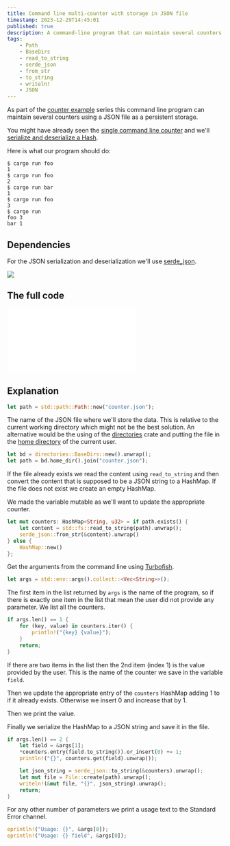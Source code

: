 ```yaml
---
title: Command line multi-counter with storage in JSON file
timestamp: 2023-12-29T14:45:01
published: true
description: A command-line program that can maintain several counters in a JSON  file.
tags:
    - Path
    - BaseDirs
    - read_to_string
    - serde_json
    - from_str
    - to_string
    - writeln!
    - JSON
---
```



As part of the [counter example](https://code-maven.com/counter) series this command line program can maintain several counters using a JSON file as a persistent storage.

You might have already seen the [single command line counter](/cli-counter-with-plain-text-file) and we'll [serialize and deserialize a Hash](/serialize-hash-to-json).

Here is what our program should do:

```
$ cargo run foo
1
$ cargo run foo
2
$ cargo run bar
1
$ cargo run foo
3
$ cargo run
foo 3
bar 1
```


## Dependencies

For the JSON serialization and deserialization we'll use [serde_json](https://crates.io/crates/serde_json).

![](examples/multi-counter-in-json-file/Cargo.toml)


## The full code

![](examples/multi-counter-in-json-file/src/main.rs)

## Explanation


```rust
let path = std::path::Path::new("counter.json");
```

The name of the JSON file where we'll store the data. This is relative to the current working directory which might not be the best solution.
An alternative would be the using of the [directories](https://crates.io/crates/directories) crate and putting the file in the
[home directory](/home-dir) of the current user.


```rust
let bd = directories::BaseDirs::new().unwrap();
let path = bd.home_dir().join("counter.json");
```

If the file already exists we read the content using `read_to_string` and then convert the content that is supposed to be a JSON string
to a HashMap. If the file does not exist we create an empty HashMap.

We made the variable mutable as we'll want to update the appropriate counter.

```rust
let mut counters: HashMap<String, u32> = if path.exists() {
    let content = std::fs::read_to_string(path).unwrap();
    serde_json::from_str(&content).unwrap()
} else {
    HashMap::new()
};
```

Get the arguments from the command line using [Turbofish](/turbofish).

```rust
let args = std::env::args().collect::<Vec<String>>();
```

The first item in the list returned by `args` is the name of the program, so if there is exactly one item in the list that mean the user
did not provide any parameter. We list all the counters.

```rust
if args.len() == 1 {
    for (key, value) in counters.iter() {
        println!("{key} {value}");
    }
    return;
}
```

If there are two items in the list then the 2nd item (index 1) is the value provided by the user.
This is the name of the counter we save in the variable `field`.

Then we update the appropriate entry of the `counters` HashMap adding 1 to if it already exists.
Otherwise we insert 0 and increase that by 1.

Then we print the value.

Finally we serialize the HashMap to a JSON string and save it in the file.

```rust
if args.len() == 2 {
    let field = &args[1];
    *counters.entry(field.to_string()).or_insert(0) += 1;
    println!("{}", counters.get(field).unwrap());

    let json_string = serde_json::to_string(&counters).unwrap();
    let mut file = File::create(path).unwrap();
    writeln!(&mut file, "{}", json_string).unwrap();
    return;
}
```

For any other number of parameters we print a usage text to the Standard Error channel.

```rust
eprintln!("Usage: {}", &args[0]);
eprintln!("Usage: {} field", &args[0]);
```


